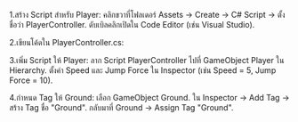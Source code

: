 1.สร้าง Script สำหรับ Player:
  คลิกขวาที่โฟลเดอร์ Assets → Create → C# Script → ตั้งชื่อว่า PlayerController.
  ดับเบิลคลิกเปิดใน Code Editor (เช่น Visual Studio).

2.เขียนโค้ดใน PlayerController.cs:

3.เพิ่ม Script ให้ Player:
  ลาก Script PlayerController ไปที่ GameObject Player ใน Hierarchy.
  ตั้งค่า Speed และ Jump Force ใน Inspector (เช่น Speed = 5, Jump Force = 10).

4.กำหนด Tag ให้ Ground:
  เลือก GameObject Ground. 
  ใน Inspector → Add Tag → สร้าง Tag ชื่อ "Ground".
  กลับมาที่ Ground → Assign Tag "Ground".

